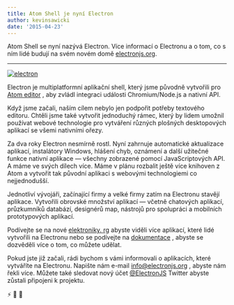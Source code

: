 ```yaml
---
title: Atom Shell je nyní Electron
author: kevinsawicki
date: '2015-04-23'
---
```


Atom Shell se nyní nazývá Electron. Více informací o Electronu a o tom, co s ním lidé budují na svém novém domě [electronjs.org](https://electronjs.org).

---

[![electron](https://cloud.githubusercontent.com/assets/671378/7396651/b7fae482-ee57-11e4-97a2-053515654c75.png)](https://electronjs.org)

Electron je multiplatformní aplikační shell, který jsme původně vytvořili pro [Atom editor](https://atom.io) , aby zvládl integraci události Chromium/Node.js a nativní API.

Když jsme začali, naším cílem nebylo jen podpořit potřeby textového editoru. Chtěli jsme také vytvořit jednoduchý rámec, který by lidem umožnil používat webové technologie pro vytváření různých plošných desktopových aplikací se všemi nativními ořezy.

Za dva roky Electron nesmírně rostl. Nyní zahrnuje automatické aktualizace aplikací, instalátory Windows, hlášení chyb, oznámení a další užitečné funkce nativní aplikace &mdash; všechny zobrazené pomocí JavaScriptových API. A máme ve svých dílech více. Máme v plánu rozbalit ještě více knihoven z Atom a vytvořit tak původní aplikaci s webovými technologiemi co nejjednodušší.

Jednotliví vývojáři, začínající firmy a velké firmy zatím na Electronu stavějí aplikace. Vytvořili obrovské množství aplikací &mdash; včetně chatových aplikací, průzkumníků databází, designérů map, nástrojů pro spolupráci a mobilních prototypových aplikací.

Podívejte se na nové [elektroniky. rg](https://electronjs.org) abyste viděli více aplikací, které lidé vytvořili na Electronu nebo se podívejte na [dokumentace](https://github.com/electron/electron/tree/master/docs#readme) , abyste se dozvěděli více o tom, co můžete udělat.

Pokud jste již začali, rádi bychom s vámi informovali o aplikacích, které vytváříte na Electronu. Napište nám e-mail [info@electronjs.org](mailto:info@electronjs.org?Subject=Electron) , abyste nám řekli více. Můžete také sledovat nový účet [@ElectronJS](https://twitter.com/electronjs) Twitter abyste zůstali připojeni k projektu.

:zap: :blue_heart: :electric_plug:

